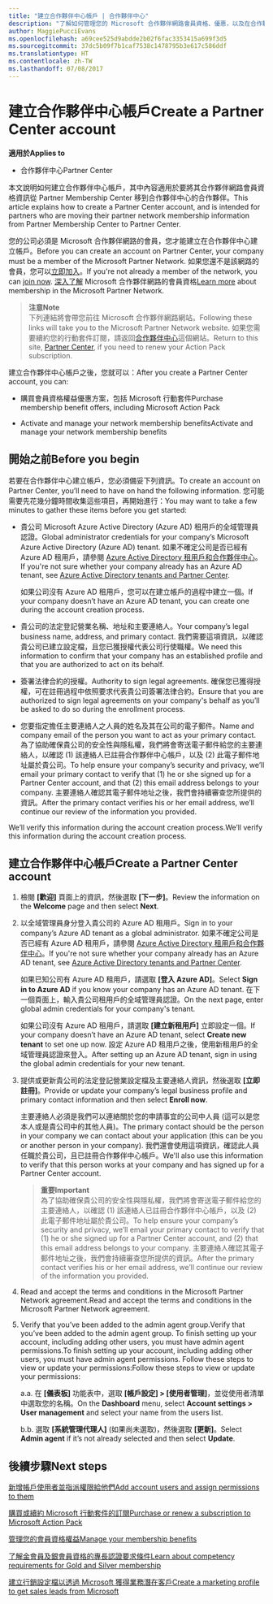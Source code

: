 ```yaml
---
title: "建立合作夥伴中心帳戶 | 合作夥伴中心"
description: "了解如何管理您的 Microsoft 合作夥伴網路會員資格、優惠，以及在合作夥伴中心的權益。"
author: MaggiePucciEvans
ms.openlocfilehash: a69cee525d9abdde2b02f6fac3353415a699f3d5
ms.sourcegitcommit: 37dc5b09f7b1caf7538c1478795b3e617c586ddf
ms.translationtype: HT
ms.contentlocale: zh-TW
ms.lasthandoff: 07/08/2017
---
```

# <a name="create-a-partner-center-account"></a><span data-ttu-id="d3453-103">建立合作夥伴中心帳戶</span><span class="sxs-lookup"><span data-stu-id="d3453-103">Create a Partner Center account</span></span>

**<span data-ttu-id="d3453-104">適用於</span><span class="sxs-lookup"><span data-stu-id="d3453-104">Applies to</span></span>**

-   <span data-ttu-id="d3453-105">合作夥伴中心</span><span class="sxs-lookup"><span data-stu-id="d3453-105">Partner Center</span></span>


<span data-ttu-id="d3453-106">本文說明如何建立合作夥伴中心帳戶，其中內容適用於要將其合作夥伴網路會員資格資訊從 Partner Membership Center 移到合作夥伴中心的合作夥伴。</span><span class="sxs-lookup"><span data-stu-id="d3453-106">This article explains how to create a Partner Center account, and is intended for partners who are moving their partner network membership information from Partner Membership Center to Partner Center.</span></span> 

<span data-ttu-id="d3453-107">您的公司必須是 Microsoft 合作夥伴網路的會員，您才能建立在合作夥伴中心建立帳戶。</span><span class="sxs-lookup"><span data-stu-id="d3453-107">Before you can create an account on Partner Center, your company must be a member of the Microsoft Partner Network.</span></span> <span data-ttu-id="d3453-108">如果您還不是該網路的會員，您可以[立即加入](https://partners.microsoft.com/PartnerProgram/simplifiedenrollment.aspx)。</span><span class="sxs-lookup"><span data-stu-id="d3453-108">If you're not already a member of the network, you can [join now](https://partners.microsoft.com/PartnerProgram/simplifiedenrollment.aspx).</span></span> <span data-ttu-id="d3453-109">[深入了解](https://partner.microsoft.com/membership) Microsoft 合作夥伴網路的會員資格</span><span class="sxs-lookup"><span data-stu-id="d3453-109">[Learn more](https://partner.microsoft.com/membership) about membership in the Microsoft Partner Network.</span></span>  

>**<span data-ttu-id="d3453-110">注意</span><span class="sxs-lookup"><span data-stu-id="d3453-110">Note</span></span>**<br> <span data-ttu-id="d3453-111">下列連結將會帶您前往 Microsoft 合作夥伴網路網站。</span><span class="sxs-lookup"><span data-stu-id="d3453-111">Following these links will take you to the Microsoft Partner Network website.</span></span> <span data-ttu-id="d3453-112">如果您需要續約您的行動套件訂閱，請返回[合作夥伴中心](https://partnercenter.microsoft.com/partner/home)這個網站。</span><span class="sxs-lookup"><span data-stu-id="d3453-112">Return to this site, [Partner Center](https://partnercenter.microsoft.com/partner/home), if you need to renew your Action Pack subscription.</span></span>

<span data-ttu-id="d3453-113">建立合作夥伴中心帳戶之後，您就可以：</span><span class="sxs-lookup"><span data-stu-id="d3453-113">After you create a Partner Center account, you can:</span></span>

-   <span data-ttu-id="d3453-114">購買會員資格權益優惠方案，包括 Microsoft 行動套件</span><span class="sxs-lookup"><span data-stu-id="d3453-114">Purchase membership benefit offers, including Microsoft Action Pack</span></span> 

-   <span data-ttu-id="d3453-115">Activate and manage your network membership benefits</span><span class="sxs-lookup"><span data-stu-id="d3453-115">Activate and manage your network membership benefits</span></span>

## <a name="before-you-begin"></a><span data-ttu-id="d3453-116">開始之前</span><span class="sxs-lookup"><span data-stu-id="d3453-116">Before you begin</span></span>

<span data-ttu-id="d3453-117">若要在合作夥伴中心建立帳戶，您必須備妥下列資訊。</span><span class="sxs-lookup"><span data-stu-id="d3453-117">To create an account on Partner Center, you’ll need to have on hand the following information.</span></span> <span data-ttu-id="d3453-118">您可能需要先花幾分鐘時間收集這些項目，再開始進行：</span><span class="sxs-lookup"><span data-stu-id="d3453-118">You may want to take a few minutes to gather these items before you get started:</span></span>

-   <span data-ttu-id="d3453-119">貴公司 Microsoft Azure Active Directory (Azure AD) 租用戶的全域管理員認證。</span><span class="sxs-lookup"><span data-stu-id="d3453-119">Global administrator credentials for your company’s Microsoft Azure Active Directory (Azure AD) tenant.</span></span> <span data-ttu-id="d3453-120">如果不確定公司是否已經有 Azure AD 租用戶，請參閱 [Azure Active Directory 租用戶和合作夥伴中心](azure-active-directory-tenants-and-partner-center.md)。</span><span class="sxs-lookup"><span data-stu-id="d3453-120">If you're not sure whether your company already has an Azure AD tenant, see [Azure Active Directory tenants and Partner Center](azure-active-directory-tenants-and-partner-center.md).</span></span>

    <span data-ttu-id="d3453-121">如果公司沒有 Azure AD 租用戶，您可以在建立帳戶的過程中建立一個。</span><span class="sxs-lookup"><span data-stu-id="d3453-121">If your company doesn’t have an Azure AD tenant, you can create one during the account creation process.</span></span> 

-   <span data-ttu-id="d3453-122">貴公司的法定登記營業名稱、地址和主要連絡人。</span><span class="sxs-lookup"><span data-stu-id="d3453-122">Your company’s legal business name, address, and primary contact.</span></span> <span data-ttu-id="d3453-123">我們需要這項資訊，以確認貴公司已建立設定檔，且您已獲授權代表公司行使職權。</span><span class="sxs-lookup"><span data-stu-id="d3453-123">We need this information to confirm that your company has an established profile and that you are authorized to act on its behalf.</span></span> 

-   <span data-ttu-id="d3453-124">簽署法律合約的授權。</span><span class="sxs-lookup"><span data-stu-id="d3453-124">Authority to sign legal agreements.</span></span> <span data-ttu-id="d3453-125">確保您已獲得授權，可在註冊過程中依照要求代表貴公司簽署法律合約。</span><span class="sxs-lookup"><span data-stu-id="d3453-125">Ensure that you are authorized to sign legal agreements on your company's behalf as you’ll be asked to do so during the enrollment process.</span></span>

-   <span data-ttu-id="d3453-126">您要指定擔任主要連絡人之人員的姓名及其在公司的電子郵件。</span><span class="sxs-lookup"><span data-stu-id="d3453-126">Name and company email of the person you want to act as your primary contact.</span></span> <span data-ttu-id="d3453-127">為了協助確保貴公司的安全性與隱私權，我們將會寄送電子郵件給您的主要連絡人，以確認 (1) 該連絡人已註冊合作夥伴中心帳戶，以及 (2) 此電子郵件地址屬於貴公司。</span><span class="sxs-lookup"><span data-stu-id="d3453-127">To help ensure your company’s security and privacy, we’ll email your primary contact to verify that (1) he or she signed up for a Partner Center account, and that (2) this email address belongs to your company.</span></span> <span data-ttu-id="d3453-128">主要連絡人確認其電子郵件地址之後，我們會持續審查您所提供的資訊。</span><span class="sxs-lookup"><span data-stu-id="d3453-128">After the primary contact verifies his or her email address, we’ll continue our review of the information you provided.</span></span>

<span data-ttu-id="d3453-129">We’ll verify this information during the account creation process.</span><span class="sxs-lookup"><span data-stu-id="d3453-129">We’ll verify this information during the account creation process.</span></span> 
 
## <a name="create-a-partner-center-account"></a><span data-ttu-id="d3453-130">建立合作夥伴中心帳戶</span><span class="sxs-lookup"><span data-stu-id="d3453-130">Create a Partner Center account</span></span>

1.  <span data-ttu-id="d3453-131">檢閱 **\[歡迎\]** 頁面上的資訊，然後選取 **\[下一步\]**。</span><span class="sxs-lookup"><span data-stu-id="d3453-131">Review the information on the **Welcome** page and then select **Next**.</span></span>

2.  <span data-ttu-id="d3453-132">以全域管理員身分登入貴公司的 Azure AD 租用戶。</span><span class="sxs-lookup"><span data-stu-id="d3453-132">Sign in to your company’s Azure AD tenant as a global administrator.</span></span> <span data-ttu-id="d3453-133">如果不確定公司是否已經有 Azure AD 租用戶，請參閱 [Azure Active Directory 租用戶和合作夥伴中心](azure-active-directory-tenants-and-partner-center.md)。</span><span class="sxs-lookup"><span data-stu-id="d3453-133">If you're not sure whether your company already has an Azure AD tenant, see [Azure Active Directory tenants and Partner Center](azure-active-directory-tenants-and-partner-center.md).</span></span>

    <span data-ttu-id="d3453-134">如果已知公司有 Azure AD 租用戶，請選取 **\[登入 Azure AD\]**。</span><span class="sxs-lookup"><span data-stu-id="d3453-134">Select **Sign in to Azure AD** if you know your company has an Azure AD tenant.</span></span> <span data-ttu-id="d3453-135">在下一個頁面上，輸入貴公司租用戶的全域管理員認證。</span><span class="sxs-lookup"><span data-stu-id="d3453-135">On the next page, enter global admin credentials for your company's tenant.</span></span> 

    <span data-ttu-id="d3453-136">如果公司沒有 Azure AD 租用戶，請選取 **\[建立新租用戶\]** 立即設定一個。</span><span class="sxs-lookup"><span data-stu-id="d3453-136">If your company doesn’t have an Azure AD tenant, select **Create new tenant** to set one up now.</span></span> <span data-ttu-id="d3453-137">設定 Azure AD 租用戶之後，使用新租用戶的全域管理員認證來登入。</span><span class="sxs-lookup"><span data-stu-id="d3453-137">After setting up an Azure AD tenant, sign in using the global admin credentials for your new tenant.</span></span>

3.  <span data-ttu-id="d3453-138">提供或更新貴公司的法定登記營業設定檔及主要連絡人資訊，然後選取 **\[立即註冊\]**。</span><span class="sxs-lookup"><span data-stu-id="d3453-138">Provide or update your company’s legal business profile and primary contact information and then select **Enroll now**.</span></span> 

    <span data-ttu-id="d3453-139">主要連絡人必須是我們可以連絡關於您的申請事宜的公司中人員 (這可以是您本人或是貴公司中的其他人員)。</span><span class="sxs-lookup"><span data-stu-id="d3453-139">The primary contact should be the person in your company we can contact about your application (this can be you or another person in your company).</span></span> <span data-ttu-id="d3453-140">我們還會使用這項資訊，確認此人員任職於貴公司，且已註冊合作夥伴中心帳戶。</span><span class="sxs-lookup"><span data-stu-id="d3453-140">We'll also use this information to verify that this person works at your company and has signed up for a Partner Center account.</span></span>

    >**<span data-ttu-id="d3453-141">重要</span><span class="sxs-lookup"><span data-stu-id="d3453-141">Important</span></span>**<br> <span data-ttu-id="d3453-142">為了協助確保貴公司的安全性與隱私權，我們將會寄送電子郵件給您的主要連絡人，以確認 (1) 該連絡人已註冊合作夥伴中心帳戶，以及 (2) 此電子郵件地址屬於貴公司。</span><span class="sxs-lookup"><span data-stu-id="d3453-142">To help ensure your company’s security and privacy, we’ll email your primary contact to verify that (1) he or she signed up for a Partner Center account, and (2) that this email address belongs to your company.</span></span> <span data-ttu-id="d3453-143">主要連絡人確認其電子郵件地址之後，我們會持續審查您所提供的資訊。</span><span class="sxs-lookup"><span data-stu-id="d3453-143">After the primary contact verifies his or her email address, we’ll continue our review of the information you provided.</span></span>

4.  <span data-ttu-id="d3453-144">Read and accept the terms and conditions in the Microsoft Partner Network agreement.</span><span class="sxs-lookup"><span data-stu-id="d3453-144">Read and accept the terms and conditions in the Microsoft Partner Network agreement.</span></span> 

5.  <span data-ttu-id="d3453-145">Verify that you’ve been added to the admin agent group.</span><span class="sxs-lookup"><span data-stu-id="d3453-145">Verify that you’ve been added to the admin agent group.</span></span> <span data-ttu-id="d3453-146">To finish setting up your account, including adding other users, you must have admin agent permissions.</span><span class="sxs-lookup"><span data-stu-id="d3453-146">To finish setting up your account, including adding other users, you must have admin agent permissions.</span></span> <span data-ttu-id="d3453-147">Follow these steps to view or update your permissions:</span><span class="sxs-lookup"><span data-stu-id="d3453-147">Follow these steps to view or update your permissions:</span></span>

    <span data-ttu-id="d3453-148">a.</span><span class="sxs-lookup"><span data-stu-id="d3453-148">a.</span></span> <span data-ttu-id="d3453-149">在 **\[儀表板\]** 功能表中，選取 **\[帳戶設定\] > \[使用者管理\]**，並從使用者清單中選取您的名稱。</span><span class="sxs-lookup"><span data-stu-id="d3453-149">On the **Dashboard** menu, select **Account settings > User management** and select your name from the users list.</span></span> 

    <span data-ttu-id="d3453-150">b.</span><span class="sxs-lookup"><span data-stu-id="d3453-150">b.</span></span> <span data-ttu-id="d3453-151">選取 **\[系統管理代理人\]** (如果尚未選取)，然後選取 **\[更新\]**。</span><span class="sxs-lookup"><span data-stu-id="d3453-151">Select **Admin agent** if it’s not already selected and then select **Update**.</span></span> 

## <a name="next-steps"></a><span data-ttu-id="d3453-152">後續步驟</span><span class="sxs-lookup"><span data-stu-id="d3453-152">Next steps</span></span>

[<span data-ttu-id="d3453-153">新增帳戶使用者並指派權限給他們</span><span class="sxs-lookup"><span data-stu-id="d3453-153">Add account users and assign permissions to them</span></span>](create-user-accounts-and-set-permissions.md)

[<span data-ttu-id="d3453-154">購買或續約 Microsoft 行動套件的訂閱</span><span class="sxs-lookup"><span data-stu-id="d3453-154">Purchase or renew a subscription to Microsoft Action Pack</span></span>](mpn-get-action-pack.md)

[<span data-ttu-id="d3453-155">管理您的會員資格權益</span><span class="sxs-lookup"><span data-stu-id="d3453-155">Manage your membership benefits</span></span>](manage-your-partner-network-benefits.md)

[<span data-ttu-id="d3453-156">了解金會員及銀會員資格的專長認證要求條件</span><span class="sxs-lookup"><span data-stu-id="d3453-156">Learn about competency requirements for Gold and Silver membership</span></span>](learn-about-competencies.md)

[<span data-ttu-id="d3453-157">建立行銷設定檔以透過 Microsoft 獲得業務潛在客戶</span><span class="sxs-lookup"><span data-stu-id="d3453-157">Create a marketing profile to get sales leads from Microsoft</span></span>](create-a-marketing-profile.md)
